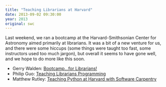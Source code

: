```yaml
---
title: "Teaching Librarians at Harvard"
date: 2013-09-02 09:30:00
year: 2013
original: swc
---
```

<p>
  Last weekend,
  we ran a bootcamp at the Harvard-Smithsonian Center for Astronomy
  aimed primarily at librarians.
  It was a bit of a new venture for us,
  and there were some hiccups
  (some things were taught too fast,
  some instructors used too much jargon),
  but overall it seems to have gone well,
  and we hope to do more like this soon.
</p>
<ul>
  <li>Gerry Walden: <a href="http://altbibl.io/dst4l/software-carpentry-bootcamp-training-for-librarians-aug-23-24-2013/">Bootcamp...for Librarians!</a></li>
  <li>Philip Guo: <a href="http://www.pgbovine.net/teaching-librarians-programming.htm">Teaching Librarians Programming</a></li>
  <li>Matthew Rutley: <a href="http://ikigomu.com/?p=171">Teaching Python at Harvard with Software Carpentry</a></li>
</ul>
